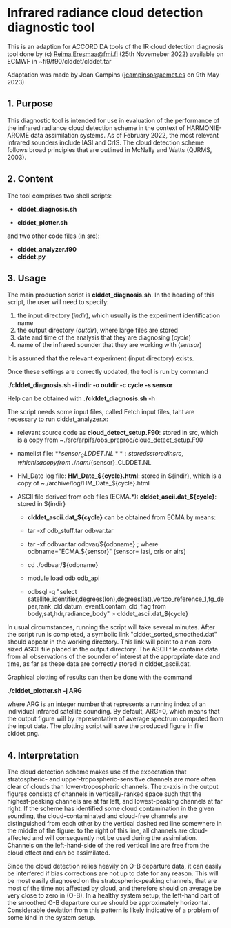 # Infrared radiance cloud detection diagnostic tool

This is an adaption for ACCORD DA tools of the IR cloud detection diagnosis tool done by (c) Reima.Eresmaa@fmi.fi 
(25th Novemeber 2022) available on ECMWF in ~fi9/f90/clddet/clddet.tar

Adaptation was made by Joan Campins (jcampinsp@aemet.es on 9th May 2023)


## 1. Purpose

This diagnostic tool is intended for use in evaluation of the performance of the infrared radiance cloud detection scheme in the
context of HARMONIE-AROME data assimilation systems. As of February 2022, the most relevant infrared sounders include IASI and CrIS. The
cloud detection scheme follows broad principles that are outlined in McNally and Watts (QJRMS, 2003).


## 2. Content

The tool comprises two shell scripts:

- **clddet_diagnosis.sh**

- **clddet_plotter.sh**

and two other code files (in src):

- **clddet_analyzer.f90** 
- **clddet.py**


## 3. Usage

The main production script is **clddet_diagnosis.sh**. In the heading of this script, the user will need to specify:

1. the input directory (*indir*), which usually is the experiment identification name
2. the output directory (*outdir*), where large files are stored
3. date and time of the analysis that they are diagnosing (*cycle*)
4. name of the infrared sounder that they are working with (*sensor*) 

It is assumed that the relevant experiment (input directory) exists.

Once these settings are correctly updated, the tool is run by command

**./clddet_diagnosis.sh -i indir -o outdir -c cycle -s sensor**

Help can be obtained with **./clddet_diagnosis.sh -h**

The script needs some input files, called Fetch input files, taht are necessary to run clddet_analyzer.x:

- relevant source code as **cloud_detect_setup.F90**: stored in src, which is a copy from ~./src/arpifs/obs_preproc/cloud_detect_setup.F90

- namelist file: **${sensor}_CLDDET.NL**: stored s stored in src, which is a copy from ~./nam/${sensor}_CLDDET.NL

- HM_Date log file: **HM_Date_${cycle}.html**: stored in ${indir}, which is a copy of ~./archive/log/HM_Date_${cycle}.html

- ASCII file derived from odb files (ECMA.*): **clddet_ascii.dat_${cycle}**: stored in ${indir}

  - **clddet_ascii.dat_${cycle}** can be obtained from ECMA by means:
  
  - tar -xf odb_stuff.tar odbvar.tar
  - tar -xf odbvar.tar odbvar/${odbname} ; where  odbname="ECMA.${sensor}" (sensor= iasi, cris or airs)
  - cd ./odbvar/${odbname}
  - module load odb odb_api
  - odbsql -q "select satellite_identifier,degrees(lon),degrees(lat),vertco_reference_1,fg_depar,rank_cld,datum_event1.contam_cld_flag from body,sat,hdr,radiance_body" > clddet_ascii.dat_${cycle}


In usual circumstances, running the script will take several minutes. After the script run is completed, a symbolic link "clddet_sorted_smoothed.dat" should appear 
in the working directory. This link will point to a non-zero sized ASCII file placed in the output directory. The ASCII file contains data from all observations 
of the sounder of interest at the appropriate date and time, as far as these data are correctly stored in clddet_ascii.dat.

Graphical plotting of results can then be done with the command

**./clddet_plotter.sh -j ARG**

where ARG is an integer number that represents a running index of an individual infrared satellite sounding. By default, ARG=0, which means
that the output figure will by representative of average spectrum computed from the input data. The plotting script will save the
produced figure in file clddet.png.


## 4. Interpretation

The cloud detection scheme makes use of the expectation that stratospheric- and upper-tropospheric-sensitive channels are more
often clear of clouds than lower-tropospheric channels. The x-axis in the output figures consists of channels in vertically-ranked space
such that the highest-peaking channels are at far left, and lowest-peaking channels at far right. If the scheme has identified
some cloud contamination in the given sounding, the cloud-contaminated and cloud-free channels are distinguished from each other by the
vertical dashed red line somewhere in the middle of the figure: to the right of this line, all channels are cloud-affected and will
consequently not be used during the assimilation. Channels on the left-hand-side of the red vertical line are free from the cloud effect
and can be assimilated.

Since the cloud detection relies heavily on O-B departure data, it can easily be interfered if bias corrections are not up to date for any
reason. This will be most easily diagnosed on the stratospheric-peaking channels, that are most of the time not affected
by cloud, and therefore should on average be very close to zero in (O-B). In a healthy system setup, the left-hand part of the smoothed
O-B departure curve should be approximately horizontal. Considerable deviation from this pattern is likely indicative of a problem of some
kind in the system setup.

